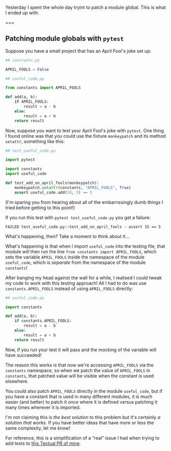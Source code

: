 Yesterday I spent the whole day tryint to patch a module global.
This is what I ended up with.

===


## Patching module globals with `pytest`

Suppose you have a small project that has an April Fool's joke set up:

```py
## constants.py

APRIL_FOOLS = False
```

```py
## useful_code.py

from constants import APRIL_FOOLS

def add(a, b):
    if APRIL_FOOLS:
        result = a - b
    else:
        result = a + b
    return result
```

Now, suppose you want to test your April Fool's joke with `pytest`.
One thing I found online was that you could use the fixture `monkeypatch` and its method `setattr`, something like this:

```py
## test_useful_code.py

import pytest

import constants
import useful_code

def test_add_on_april_fools(monkeypatch):
    monkeypatch.setattr(constants, "APRIL_FOOLS", True)
    assert useful_code.add(10, 5) == 5
```

(I'm sparing you from hearing about all of the embarrissingly dumb things I tried before getting to this point!)

If you run this test with `pytest test_useful_code.py` you get a failure:

```
FAILED test_useful_code.py::test_add_on_april_fools - assert 15 == 5
```

What's happening, then?
Take a moment to think about it...

What's happening is that when I import `useful_code` into the testing file, that module will then run the line `from constants import APRIL_FOOLS`, which sets the variable `APRIL_FOOLS` inside the namespace of the module `useful_code`, which is _separate_ from the namespace of the module `constants`!

After banging my head against the wall for a while, I realised I could tweak my code to work with this testing approach!
All I had to do was use `constants.APRIL_FOOLS` instead of using `APRIL_FOOLS` directly:

```py
## useful_code.py

import constants

def add(a, b):
    if constants.APRIL_FOOLS:
        result = a - b
    else:
        result = a + b
    return result
```

Now, if you run your test it will pass and the mocking of the variable will have succeeded!

The reason this works is that now we're accessing `APRIL_FOOLS` via the `constants` namespace, so when we patch the value of `APRIL_FOOLS` in `constants`, that patched value will be visible when the constant is used elsewhere.

You could also patch `APRIL_FOOLS` directly in the module `useful_code`, but if you have a constant that is used in many different modules, it is much easier (and better) to patch it _once_ where it is defined versus patching it many times wherever it is imported.

I'm not claiming this is _the best solution_ to this problem but it's certainly _a solution that works_.
If you have better ideas that have more or less the same complexity, let me know!

For reference, this is a simplification of a “real” issue I had when trying to add tests to [this Textual PR of mine](https://github.com/Textualize/textual/pull/4062).
